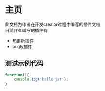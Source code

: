# 主页
此文档为作者在开发creator过程中编写的插件文档  
目前作者编写的插件有   
-  热更新插件   
-  bugly插件   

## 测试示例代码
```js
function(){
	console.log('hello js!');
}

```






